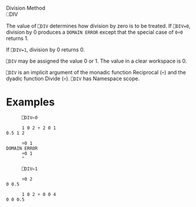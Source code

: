 <div class="heading">
  <div class="name">Division Method</div>
  <div class="command">⎕DIV</div>
</div>

The value of `⎕DIV` determines how division by zero is to be treated.  If `⎕DIV=0`, division by 0 produces a `DOMAIN ERROR` except that the special case of `0÷0` returns 1.

If `⎕DIV=1`, division by 0 returns 0.

`⎕DIV` may be assigned the value 0 or 1.  The value in a clear workspace is 0.

`⎕DIV` is an implicit argument of the monadic function Reciprocal (`÷`) and the dyadic function Divide (`÷`). `⎕DIV` has Namespace scope.

# Examples
```apl
      ⎕DIV←0
 
      1 0 2 ÷ 2 0 1
0.5 1 2
 
      ÷0 1
DOMAIN ERROR
      ÷0 1
      ^
 
      ⎕DIV←1
 
      ÷0 2
0 0.5
 
      1 0 2 ÷ 0 0 4
0 0 0.5
```
